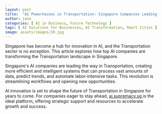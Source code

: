 ```yaml
---
layout: post
title:  "AI Powerhouses in Transportation: Singapore Companies Leading the Charge"
author: jane
categories: [ AI in Business, Future Technology ]
tags: [ AI Solutions for Businesses, AI Transformation, Smart Cities ]
image: assets/images/10.jpg
---
```


Singapore has become a hub for innovation in AI, and the Transportation sector is no exception. This article explores how top AI companies are transforming the Transportation landscape in Singapore.

Singapore's AI companies are leading the way in Transportation, creating more efficient and intelligent systems that can process vast amounts of data, predict trends, and automate labor-intensive tasks. This revolution is streamlining workflows and opening new opportunities.

AI innovation is set to shape the future of Transportation in Singapore for years to come. For companies eager to stay ahead, <a href="https://ai.supremacy.sg" target="_blank"> ai.supremacy.sg </a> is the ideal platform, offering strategic support and resources to accelerate growth and success.
